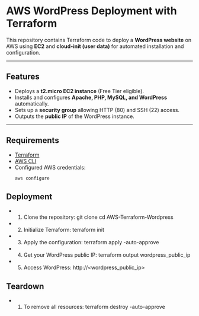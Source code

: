 # AWS WordPress Deployment with Terraform

This repository contains Terraform code to deploy a **WordPress website** on AWS using **EC2** and **cloud-init (user data)** for automated installation and configuration.

---

## **Features**
- Deploys a **t2.micro EC2 instance** (Free Tier eligible).
- Installs and configures **Apache, PHP, MySQL, and WordPress** automatically.
- Sets up a **security group** allowing HTTP (80) and SSH (22) access.
- Outputs the **public IP** of the WordPress instance.

---

## **Requirements**
- [Terraform](https://developer.hashicorp.com/terraform/downloads)
- [AWS CLI](https://docs.aws.amazon.com/cli/latest/userguide/getting-started-install.html)
- Configured AWS credentials:
  ```bash
  aws configure

## **Deployment** ##

- 1. Clone the repository:
git clone <repo-url>
cd AWS-Terraform-Wordpress

- 2. Initialize Terraform:
terraform init

- 3.  Apply the configuration:
terraform apply -auto-approve 

- 4. Get your WordPress public IP:
terraform output wordpress_public_ip

- 5. Access WordPress:
http://<wordpress_public_ip>

## **Teardown** ##

- 1. To remove all resources:
terraform destroy -auto-approve







